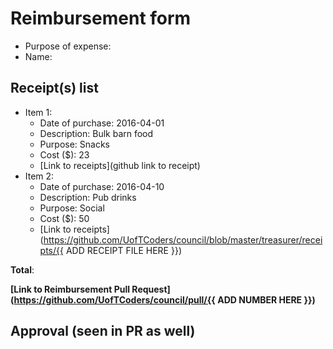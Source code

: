 
# Reimbursement form

- Purpose of expense:
- Name:

## Receipt(s) list

<!-- Replace the below example, following the format provided, and adding items as needed -->

<!-- Example -->
- Item 1:
    - Date of purchase: 2016-04-01
    - Description: Bulk barn food
    - Purpose: Snacks
    - Cost ($): 23
    - [Link to receipts](github link to receipt)
- Item 2:
    - Date of purchase: 2016-04-10
    - Description: Pub drinks
    - Purpose: Social
    - Cost ($): 50
    - [Link to receipts](https://github.com/UofTCoders/council/blob/master/treasurer/receipts/{{ ADD RECEIPT FILE HERE }})

**Total**: 
    
**[Link to Reimbursement Pull Request](https://github.com/UofTCoders/council/pull/{{ ADD NUMBER HERE }})**

## Approval (seen in PR as well)
